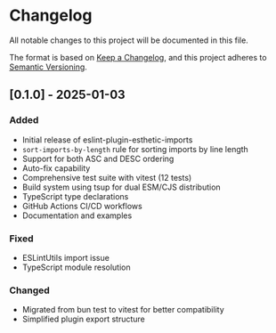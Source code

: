 # Changelog

All notable changes to this project will be documented in this file.

The format is based on [Keep a Changelog](https://keepachangelog.com/en/1.0.0/),
and this project adheres to [Semantic Versioning](https://semver.org/spec/v2.0.0.html).

## [0.1.0] - 2025-01-03

### Added
- Initial release of eslint-plugin-esthetic-imports
- `sort-imports-by-length` rule for sorting imports by line length
- Support for both ASC and DESC ordering
- Auto-fix capability
- Comprehensive test suite with vitest (12 tests)
- Build system using tsup for dual ESM/CJS distribution
- TypeScript type declarations
- GitHub Actions CI/CD workflows
- Documentation and examples

### Fixed
- ESLintUtils import issue
- TypeScript module resolution

### Changed
- Migrated from bun test to vitest for better compatibility
- Simplified plugin export structure
